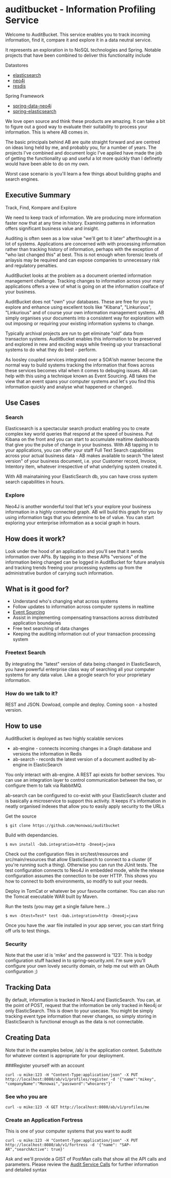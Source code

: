auditbucket  - Information Profiling Service
===========

Welcome to AuditBucket. This service enables you to track incoming information, find it, compare it and explore it in a data neutral service.

It represents an exploration in to NoSQL technologies and Spring. Notable projects that have been combined to deliver this functionality include

Datastores
* [elasticsearch](https://github.com/elasticsearch/elasticsearch)
* [neo4j](https://github.com/neo4j/neo4j)
* [resdis](https://github.com/antirez/redis)

Spring Framework
* [spring-data-neo4j](https://github.com/SpringSource/spring-data-neo4j)
* [spring-elasticsearch](https://github.com/dadoonet/spring-elasticsearch)
 
We love open source and think these products are amazing. It can take a bit to figure out a good way to evaluate their suitability to process your information. This is where AB comes in. 

The basic principals behind AB are quite straight forward and are centred on ideas long held by me, and probably you, for a number of years. The projects I've combined and document logic I've applied have made the job of getting the functionality up and useful a lot more quickly than I definetly would have been able to do on my own.

Worst case scenario is you'll learn a few things about building graphs and search engines.

## Executive Summary
Track, Find, Kompare and Explore

We need to keep track of information. We are producing more information faster now that at any time in history. Examining patterns in information offers significant business value and insight.

Auditing is often seen as a low value "we'll get to it later" afterthought in a lot of systems. Applications are concerned with with processing information rather than tracking history of information, perhaps with the exception of "who last changed this" at best. This is not enough when forensic levels of anlaysis may be required and can expose companies to unnecessary risk and regulatory penalties. 

AuditBucket looks at the problem as a document oriented information management challenge. Tracking changes to information across your many applications offers a view of what is going on at the information coalface of your business.

AuditBucket does not "own" your databases. These are free for you to explore and enhance using excellent tools like "Kibana", "Linkurious", "Linkurious" and of course your own information management systems. AB simply organises your documents into a consistent way for exploration with out imposing or requiring your existing information systems to change. 

Typically archival projects are run to get eliminate "old" data from transacton systems. AuditBucket enables this information to be preserved and explored in new and exciting ways while freeing up your transactional systems to do what they do best - perform.

As loosley coupled services integrated over a SOA'ish manner become the normal way to build systems tracking the information that flows across these services becomes vital when it comes to debuging issues. AB can help with this using a technique known as Event Sourcing. AB takes the view that an event spans your computer systems and let's you find this information quickly and analyse what happened or changed.  

## Use Cases
### Search
Elasticsearch is a spectacular search product enabling you to create complex key world queries that respond at the speed of business. Put Kibana on the front and you can start to accumulate realtime dashboards that give you the pulse of change in your business. With AB tapping in to your applications, you can offer your staff Full Text Search capabilities across your actual business data - AB makes available to search "the latest version" of your business document, i.e. your Customer record, Invoice, Intentory item, whatever irrespective of what underlying system created it. 

With AB mainataining your ElasticSearch db, you can have cross system search capabilities in hours.

### Explore
Neo4J is another wonderful tool that let's your explore your business information in a highly connected graph. AB will build this graph for you by using information tags that you determine to be of value. You can start exploring your enterprise information as a social graph in hours.


## How does it work?
Look under the hood of an application and you'll see that it sends information over APIs. By tapping in to these APIs "versions" of the information being changed can be logged in AuditBucket for future analysis and tracking trends freeing your processing systems up from the administrative burdon of carrying such information. 

## What is it good for?

* Understand who's changing what across systems
* Follow updates to information across computer systems in realtime
* [Event Sourcing](http://martinfowler.com/eaaDev/EventSourcing.html)
* Assist in implementing compensating transactions across distributed application boundaries
* Free text searching of data changes
* Keeping the auditing information out of your transaction processing system

### Freetext Search
By integrating the "latest" version of data being changed in ElasticSearch, you have powerful enterprise class way of searching all your computer systems for any data value. Like a google search for your proprietary information.

### How do we talk to it?

REST and JSON. Dowload, compile and deploy. Coming soon - a hosted version.

## How to use

AuditBucket is deployed as two highly scalable services
* ab-engine - connects incoming changes in a Graph database and versions the information in Redis
* ab-search - records the latest version of a document audited by ab-engine in ElasticSearch

You only interact with ab-engine. A REST api exists for bother services. You can use an integration layer to control communication between the two, or configure them to talk via RabbitMQ.

ab-search can be configured to co-exist with your ElasticSearch cluster and is basically a microservice to support this activity. It keeps it's information in neatly organised indexes that allow you to easily apply security to the URLs

Get the source
```
$ git clone https://github.com/monowai/auditbucket
```

Build with dependancies.
```
$ mvn install -Dab.integration=http -Dneo4j=java
```

Check out the configuration files in src/test/resources and src/main/resources that allow ElasticSearch to connect to a cluster (if you're running such a thing). Otherwise you can run the JUnit tests. The test configuration connects to Neo4J in embedded mode, while the release configuration assumes the connection to be over  HTTP. This shows you how to connect to both environments, so modify to suit your needs.

Deploy in TomCat or whatever be your favourite container. You can also run the Tomcat executable WAR built by Maven.

Run the tests (you may get a single failure here...)
```
$ mvn -Dtest=Test* test -Dab.integration=http -Dneo4j=java
```

Once you have the .war file installed in your app server, you can start firing off urls to test things.

### Security
Note that the user id is 'mike' and the password is '123'. This is bodgy configuration stuff hacked in to spring-security.xml. I'm sure you'll configure your own lovely security domain, or help me out with an OAuth configuration ;)

## Tracking Data
By default, information is tracked in Neo4J and ElasticSearch. You can, at the point of POST, request that the information be only tracked in Neo4j or only ElasticSearch. This is down to your usecase. You might be simply tracking event type information that never changes, so simply storing in ElasticSearch is functional enough as the data is not connectable.

## Creating Data
Note that in the examples below, /ab/ is the application context. Substitute for whatever context is appropriate for your deployment.

###Register yourself with an account
```
curl -u mike:123 -H "Content-Type:application/json" -X PUT http://localhost:8080/ab/v1/profiles/register -d '{"name":"mikey", "companyName":"Monowai","password":"whocares"}'
```
### See who you are
```
curl -u mike:123 -X GET http://localhost:8080/ab/v1/profiles/me
```
### Create an Application Fortress 
This is one of your computer systems that you want to audit
```
curl -u mike:123 -H "Content-Type:application/json" -X PUT  http://localhost:8080/ab/v1/fortress -d '{"name": "SAP-AR","searchActive": true}'
```
Ask and we'll provide a GIST of PostMan calls that show all the API calls and parameters.
Please review the [Audit Service Calls](https://github.com/monowai/auditbucket/wiki/Audit-Service-Calls) for further information and detailed syntax
